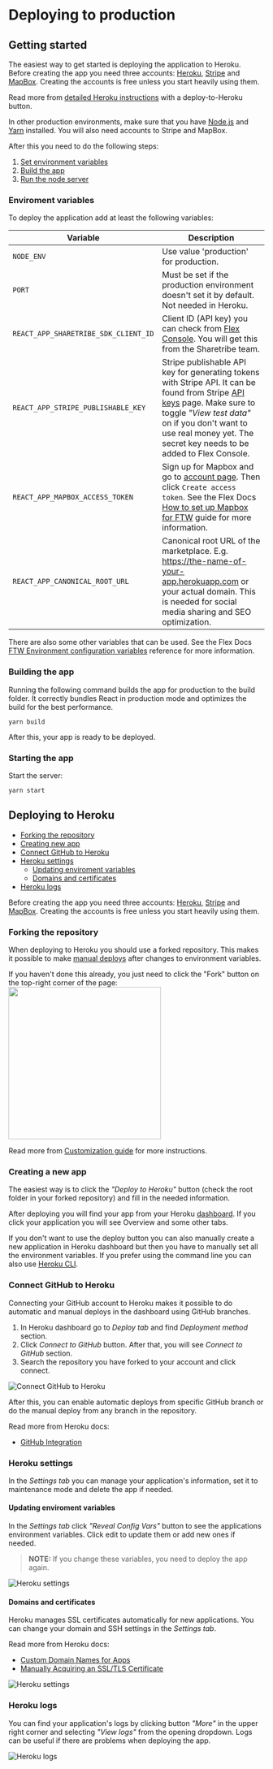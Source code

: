 # Deploying to production

## Getting started

The easiest way to get started is deploying the application to Heroku. Before creating the app you
need three accounts: [Heroku](https://heroku.com/), [Stripe](https://stripe.com/) and
[MapBox](https://www.mapbox.com/). Creating the accounts is free unless you start heavily using
them.

Read more from [detailed Heroku instructions](#deploying-to-heroku) with a deploy-to-Heroku button.

In other production environments, make sure that you have [Node.js](https://nodejs.org/) and
[Yarn](https://yarnpkg.com/) installed. You will also need accounts to Stripe and MapBox.

After this you need to do the following steps:

1.  [Set environment variables](#enviroment-variables)
2.  [Build the app](#building-the-app)
3.  [Run the node server](#starting-the-app)

### Enviroment variables

To deploy the application add at least the following variables:

| Variable                             | Description                                                                                                                                                                                                                                                                                       |
| ------------------------------------ | ------------------------------------------------------------------------------------------------------------------------------------------------------------------------------------------------------------------------------------------------------------------------------------------------- |
| `NODE_ENV`                           | Use value 'production' for production.                                                                                                                                                                                                                                                            |
| `PORT`                               | Must be set if the production environment doesn't set it by default. Not needed in Heroku.                                                                                                                                                                                                        |
| `REACT_APP_SHARETRIBE_SDK_CLIENT_ID` | Client ID (API key) you can check from [Flex Console](https://flex-console.sharetribe.com/login/). You will get this from the Sharetribe team.                                                                                                                                                    |
| `REACT_APP_STRIPE_PUBLISHABLE_KEY`   | Stripe publishable API key for generating tokens with Stripe API. It can be found from Stripe [API keys](https://dashboard.stripe.com/account/apikeys) page. Make sure to toggle _"View test data"_ on if you don't want to use real money yet. The secret key needs to be added to Flex Console. |
| `REACT_APP_MAPBOX_ACCESS_TOKEN`      | Sign up for Mapbox and go to [account page](https://www.mapbox.com/account/access-tokens). Then click `Create access token`. See the Flex Docs [How to set up Mapbox for FTW](https://www.sharetribe.com/docs/guides/how-to-set-up-mapbox-for-ftw/) guide for more information.                   |
| `REACT_APP_CANONICAL_ROOT_URL`       | Canonical root URL of the marketplace. E.g. https://the-name-of-your-app.herokuapp.com or your actual domain. This is needed for social media sharing and SEO optimization.                                                                                                                       |

There are also some other variables that can be used. See the Flex Docs
[FTW Environment configuration variables](https://www.sharetribe.com/docs/references/ftw-env/)
reference for more information.

### Building the app

Running the following command builds the app for production to the build folder. It correctly
bundles React in production mode and optimizes the build for the best performance.

`yarn build`

After this, your app is ready to be deployed.

### Starting the app

Start the server:

`yarn start`

## Deploying to Heroku

- [Forking the repository](#forking-the-repository)
- [Creating new app](#creating-new-app)
- [Connect GitHub to Heroku](#connect-github-to-heroku)
- [Heroku settings](#heroku-settings)
  - [Updating enviroment variables](#updating-enviroment-variables)
  - [Domains and certificates](#domains-and-certificates)
- [Heroku logs](#heroku-logs)

Before creating the app you need three accounts: [Heroku](https://heroku.com/),
[Stripe](https://stripe.com/fi) and [MapBox](https://www.mapbox.com/). Creating the accounts is free
unless you start heavily using them.

### Forking the repository

When deploying to Heroku you should use a forked repository. This makes it possible to make
[manual deploys](https://devcenter.heroku.com/articles/github-integration#manual-deploys) after
changes to environment variables.

If you haven't done this already, you just need to click the "Fork" button on the top-right corner
of the page: <img width="300" src="./assets/deploying-to-production/fork_button.png" />

Read more from [Customization guide](./customization-guide.md#fork-the-repository) for more
instructions.

### Creating a new app

The easiest way is to click the _"Deploy to Heroku"_ button (check the root folder in your forked
repository) and fill in the needed information.

After deploying you will find your app from your Heroku [dashboard](https://dashboard.heroku.com/).
If you click your application you will see Overview and some other tabs.

If you don't want to use the deploy button you can also manually create a new application in Heroku
dashboard but then you have to manually set all the environment variables. If you prefer using the
command line you can also use [Heroku CLI](https://devcenter.heroku.com/articles/git).

### Connect GitHub to Heroku

Connecting your GitHub account to Heroku makes it possible to do automatic and manual deploys in the
dashboard using GitHub branches.

1.  In Heroku dashboard go to _Deploy tab_ and find _Deployment method_ section.
2.  Click _Connect to GitHub_ button. After that, you will see _Connect to GitHub_ section.
3.  Search the repository you have forked to your account and click connect.

![Connect GitHub to Heroku](./assets/deploying-to-production/heroku-connect-git.png)

After this, you can enable automatic deploys from specific GitHub branch or do the manual deploy
from any branch in the repository.

Read more from Heroku docs:

- [GitHub Integration](https://devcenter.heroku.com/articles/github-integration)

### Heroku settings

In the _Settings tab_ you can manage your application's information, set it to maintenance mode and
delete the app if needed.

#### Updating enviroment variables

In the _Settings tab_ click _"Reveal Config Vars"_ button to see the applications environment
variables. Click edit to update them or add new ones if needed.

> **NOTE:** If you change these variables, you need to deploy the app again.

![Heroku settings](./assets/deploying-to-production/heroku-config-vars.png)

#### Domains and certificates

Heroku manages SSL certificates automatically for new applications. You can change your domain and
SSH settings in the _Settings tab_.

Read more from Heroku docs:

- [Custom Domain Names for Apps](https://devcenter.heroku.com/articles/custom-domains)
- [Manually Acquiring an SSL/TLS Certificate](https://devcenter.heroku.com/articles/acquiring-an-ssl-certificate)

![Heroku settings](./assets/deploying-to-production/heroku-domains.png)

### Heroku logs

You can find your application's logs by clicking button _"More"_ in the upper right corner and
selecting _"View logs"_ from the opening dropdown. Logs can be useful if there are problems when
deploying the app.

![Heroku logs](./assets/deploying-to-production/heroku-logs.png)
